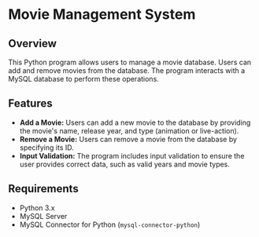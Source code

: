 # Movie Management System

## Overview

This Python program allows users to manage a movie database. Users can add and remove movies from the database. The program interacts with a MySQL database to perform these operations. 

## Features

- **Add a Movie:** Users can add a new movie to the database by providing the movie's name, release year, and type (animation or live-action).
- **Remove a Movie:** Users can remove a movie from the database by specifying its ID.
- **Input Validation:** The program includes input validation to ensure the user provides correct data, such as valid years and movie types.

## Requirements

- Python 3.x
- MySQL Server
- MySQL Connector for Python (`mysql-connector-python`)

